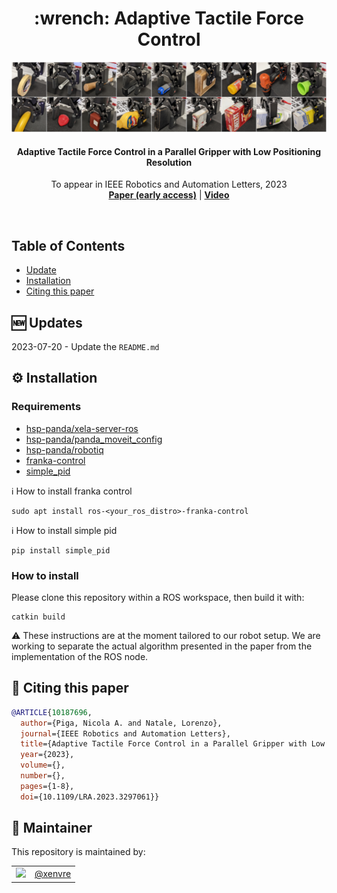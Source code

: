<h1 align="center">
    :wrench: Adaptive Tactile Force Control
</h1>

<p align="center"><img src="assets/cover.png" alt=""/></p>


<h4 align="center">
  Adaptive Tactile Force Control in a Parallel Gripper with Low Positioning Resolution
</h4>

<div align="center">
  To appear in IEEE Robotics and Automation Letters, 2023
</div>

<div align="center">
  <a href="https://ieeexplore.ieee.org/document/10187696"><b>Paper (early access)</b></a> |
  <a href="https://ieeexplore.ieee.org/ielx7/7083369/7339444/10187696/supp1-3297061.mp4?arnumber=10187696"><b>Video</b></a>
</div>

<img src="assets/fake_badge.png" alt=""/></p>

## Table of Contents

- [Update](#new-updates)
- [Installation](#gear-installation)
- [Citing this paper](#-citing-this-paper)

## :new: Updates

2023-07-20 - Update the `README.md`


## :gear: Installation

### Requirements
- [hsp-panda/xela-server-ros](https://github.com/hsp-panda/xela-server-ros)
- [hsp-panda/panda_moveit_config](https://github.com/hsp-panda/panda_moveit_config)
- [hsp-panda/robotiq](https://github.com/hsp-panda/robotiq)
- [franka-control](#how-to-install-franka-control)
- [simple_pid](#how-to-install-simple-pid)

:information_source: How to install franka control
```console
sudo apt install ros-<your_ros_distro>-franka-control
```

:information_source: How to install simple pid
```console
pip install simple_pid
```

### How to install
Please clone this repository within a ROS workspace, then build it with:

```console
catkin build
```
:warning: These instructions are at the moment tailored to our robot setup. We are working to separate the actual
algorithm presented in the paper from the implementation of the ROS node.


## 📰 Citing this paper

```bibtex
@ARTICLE{10187696,
  author={Piga, Nicola A. and Natale, Lorenzo},
  journal={IEEE Robotics and Automation Letters}, 
  title={Adaptive Tactile Force Control in a Parallel Gripper with Low Positioning Resolution}, 
  year={2023},
  volume={},
  number={},
  pages={1-8},
  doi={10.1109/LRA.2023.3297061}}
```

## 🧔 Maintainer

This repository is maintained by:

| | |
|:---:|:---:|
| [<img src="https://github.com/xenvre.png" width="40">](https://github.com/xenvre) | [@xenvre](https://github.com/xenvre) |
